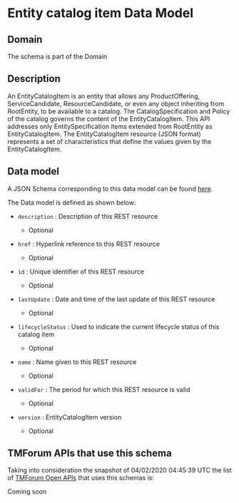 # Entity catalog item Data Model

## Domain

The  schema is part of the  Domain

## Description

An EntityCatalogItem is an entity that allows any ProductOffering, ServiceCandidate, ResourceCandidate, or even any object inheriting from RootEntity, to be available to a catalog. The CatalogSpecification and Policy of the catalog governs the content of the EntityCatalogItem. This API addresses only EntitySpecification items extended from RootEntity as EntityCatalogItem.
The EntityCatalogItem resource (JSON format) represents a set of characteristics that define the values given by the EntityCatalogItem.

## Data model

A JSON Schema corresponding to this data model can be found
[here](https://github.com/tmforum-rand/schemas/blob/candidates/Common/EntityCatalogItem.schema.json).

The Data model is defined as shown below:
- `description` : Description of this REST resource

  - Optional

- `href` : Hyperlink reference to this REST resource

  - Optional

- `id` : Unique identifier of this REST resource

  - Optional

- `lastUpdate` : Date and time of the last update of this REST resource

  - Optional

- `lifecycleStatus` : Used to indicate the current lifecycle status of this catalog item

  - Optional

- `name` : Name given to this REST resource

  - Optional

- `validFor` : The period for which this REST resource is valid

  - Optional

- `version` : EntityCatalogItem version

  - Optional





## TMForum APIs that use this schema

Taking into consideration the snapshot of 04/02/2020 04:45:39 UTC the list of [TMForum Open APIs](https://www.tmforum.org/open-apis/) that uses this schemas is:

Coming soon